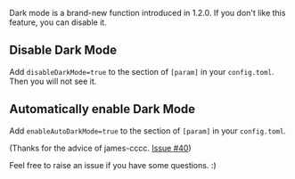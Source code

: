 Dark mode is a brand-new function introduced in 1.2.0.
If you don't like this feature, you can disable it.

## Disable Dark Mode

Add `disableDarkMode=true` to the section of `[param]` in your `config.toml`.
Then you will not see it.

## Automatically enable Dark Mode

Add `enableAutoDarkMode=true` to the section of `[param]` in your `config.toml`.

(Thanks for the advice of james-cccc. [Issue #40](https://github.com/AmazingRise/hugo-theme-diary/issues/40))


Feel free to raise an issue if you have some questions. :)